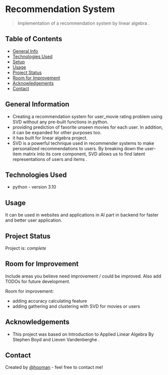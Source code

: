 # Recommendation System
> Implementation of a recommendation system by linear algebra .

## Table of Contents
* [General Info](#general-information)
* [Technologies Used](#technologies-used)
* [Setup](#setup)
* [Usage](#usage)
* [Project Status](#project-status)
* [Room for Improvement](#room-for-improvement)
* [Acknowledgements](#acknowledgements)
* [Contact](#contact)
<!-- * [License](#license) -->


## General Information
- Creating a recommendation system for user_movie rating problem using SVD without any pre-built functions in python.
- providing prediction of favorite unseen movies for each user. In addition, it can be expanded for other purposes too.
- it has built for linear algebra project.
- SVD is a powerful technique used in recommender systems to make personalized recommendations to users. By breaking down the user-item matrix into its core component, SVD allows us to find latent representations of users and items .



## Technologies Used
- python - version 3.10

## Usage
It can be used in websites and applications in AI part in backend for faster and better user application. 



## Project Status
Project is:  _complete_ 

## Room for Improvement
Include areas you believe need improvement / could be improved. Also add TODOs for future development.

Room for improvement:
- adding accuracy calculating feature 
- adding gathering and clustering with SVD for movies or users



## Acknowledgements
- This project was based on Introduction to Applied Linear Algebra By Stephen Boyd and Lieven Vandenberghe .


## Contact
Created by [@hooman](https://www.linkedin.com/in/hooman-honarvar-195399242/) - feel free to contact me!


